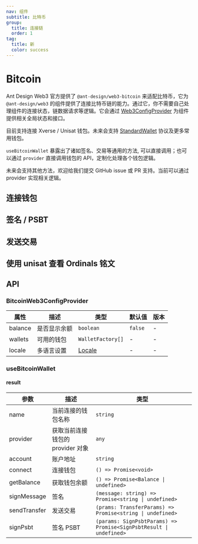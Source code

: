 ```yaml
---
nav: 组件
subtitle: 比特币
group:
  title: 连接链
  order: 1
tag:
  title: 新
  color: success
---
```


# Bitcoin

Ant Design Web3 官方提供了 `@ant-design/web3-bitcoin` 来适配比特币，它为 `@ant-design/web3` 的组件提供了连接比特币链的能力。通过它，你不需要自己处理组件的连接状态，链数据请求等逻辑。它会通过 [Web3ConfigProvider](../web3-config-provider/index.zh-CN.md) 为组件提供相关全局状态和接口。

目前支持连接 Xverse / Unisat 钱包。未来会支持 [StandardWallet](https://github.com/ExodusMovement/bitcoin-wallet-standard) 协议及更多常用钱包。

`useBitcoinWallet` 暴露出了诸如签名、交易等通用的方法, 可以直接调用；也可以通过 `provider` 直接调用钱包的 API，定制化处理各个钱包逻辑。

未来会支持其他方法，欢迎给我们提交 GitHub issue 或 PR 支持。当前可以通过 provider 实现相关逻辑。

## 连接钱包

<code src="./demos/basic.tsx"></code>

## 签名 / PSBT

<code src="./demos/sign.tsx"></code>

## 发送交易

<code src="./demos/send-transfer.tsx"></code>

## 使用 unisat 查看 Ordinals 铭文

<code src="./demos/get-inscriptions.tsx"></code>

## API

### BitcoinWeb3ConfigProvider

| 属性 | 描述 | 类型 | 默认值 | 版本 |
| --- | --- | --- | --- | --- |
| balance | 是否显示余额 | `boolean` | `false` | - |
| wallets | 可用的钱包 | `WalletFactory[]` | - | - |
| locale | 多语言设置 | [Locale](https://github.com/ant-design/ant-design-web3/blob/main/packages/common/src/locale/zh_CN.ts) | - | - |

### useBitcoinWallet

#### result

| 参数 | 描述 | 类型 |
| --- | --- | --- |
| name | 当前连接的钱包名称 | `string` |
| provider | 获取当前连接钱包的 provider 对象 | `any` |
| account | 账户地址 | `string` |
| connect | 连接钱包 | `() => Promise<void>` |
| getBalance | 获取钱包余额 | `() => Promise<Balance \| undefined>` |
| signMessage | 签名 | `(message: string) => Promise<string \| undefined>` |
| sendTransfer | 发送交易 | `(prams: TransferParams) => Promise<string \| undefined>` |
| signPsbt | 签名 PSBT | `(params: SignPsbtParams) => Promise<SignPsbtResult \| undefined>` |
